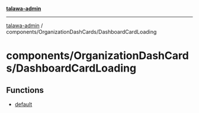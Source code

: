 [**talawa-admin**](../../../README.md)

***

[talawa-admin](../../../README.md) / components/OrganizationDashCards/DashboardCardLoading

# components/OrganizationDashCards/DashboardCardLoading

## Functions

- [default](functions/default.md)

